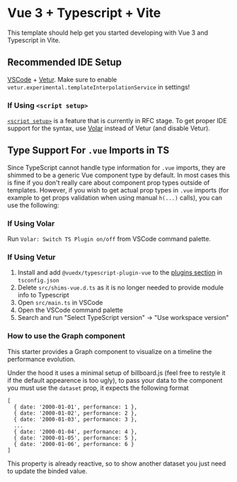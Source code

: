 # Vue 3 + Typescript + Vite

This template should help get you started developing with Vue 3 and Typescript in Vite.

## Recommended IDE Setup

[VSCode](https://code.visualstudio.com/) + [Vetur](https://marketplace.visualstudio.com/items?itemName=octref.vetur). Make sure to enable `vetur.experimental.templateInterpolationService` in settings!

### If Using `<script setup>`

[`<script setup>`](https://github.com/vuejs/rfcs/pull/227) is a feature that is currently in RFC stage. To get proper IDE support for the syntax, use [Volar](https://marketplace.visualstudio.com/items?itemName=johnsoncodehk.volar) instead of Vetur (and disable Vetur).

## Type Support For `.vue` Imports in TS

Since TypeScript cannot handle type information for `.vue` imports, they are shimmed to be a generic Vue component type by default. In most cases this is fine if you don't really care about component prop types outside of templates. However, if you wish to get actual prop types in `.vue` imports (for example to get props validation when using manual `h(...)` calls), you can use the following:

### If Using Volar

Run `Volar: Switch TS Plugin on/off` from VSCode command palette.

### If Using Vetur

1. Install and add `@vuedx/typescript-plugin-vue` to the [plugins section](https://www.typescriptlang.org/tsconfig#plugins) in `tsconfig.json`
2. Delete `src/shims-vue.d.ts` as it is no longer needed to provide module info to Typescript
3. Open `src/main.ts` in VSCode
4. Open the VSCode command palette
5. Search and run "Select TypeScript version" -> "Use workspace version"

### How to use the Graph component
This starter provides a Graph component to visualize on a timeline the performance evolution.

Under the hood it uses a minimal setup of billboard.js (feel free to restyle it if the default appearence is too ugly), to pass your data to the component you must use the `dataset` prop, it expects the following format
```
[
  { date: '2000-01-01', performance: 1 },
  { date: '2000-01-02', performance: 2 },
  { date: '2000-01-03', performance: 3 },
  ...
  { date: '2000-01-04', performance: 4 },
  { date: '2000-01-05', performance: 5 },
  { date: '2000-01-06', performance: 6 }
]
```
This property is already reactive, so to show another dataset you just need to update the binded value.
